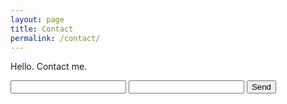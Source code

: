 ```yaml
---
layout: page
title: Contact
permalink: /contact/
---
```

Hello. Contact me.

<form action="https://formspree.io/thomas.peter.hall@gmail.com"
      method="POST">
    <input type="text" name="name">
    <input type="email" name="_replyto">
    <input type="submit" value="Send">
</form>
